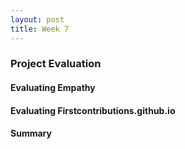 ```yaml
---
layout: post 
title: Week 7
---
```


### Project Evaluation

#### Evaluating Empathy


#### Evaluating Firstcontributions.github.io


#### Summary 
